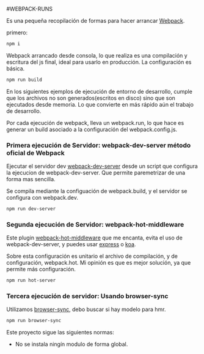 #WEBPACK-RUNS

Es una pequeña recopilación de formas para hacer arrancar [Webpack](webpack.github.io).

primero:
```bash
npm i
```


Webpack arrancado desde consola, lo que realiza es una compilación y escritura del js final, ideal para usarlo en producción.
La configuración es básica.

```bash
npm run build
```

En los siguientes ejemplos de ejecución de entorno de desarrollo, cumple que los archivos no son generados(escritos en disco) sino que son ejecutados desde memoria. Lo que convierte en más rápido aún el trabajo de desarrollo.

Por cada ejecución de webpack, lleva un webpack.run, lo que hace es generar un build asociado a la configuración del webpack.config.js.

### Primera ejecución de Servidor: webpack-dev-server método oficial de Webpack
Ejecutar el servidor dev [webpack-dev-server](http://webpack.github.io/docs/webpack-dev-server.html) desde un script que configura la ejecucion de webpack-dev-server. Que permite paremetrizar de una forma mas sencilla.

Se compila mediante la configuación de webpack.build, y el servidor se configura con webpack.dev.


```bash
npm run dev-server
```
### Segunda ejecución de Servidor: webpack-hot-middleware

Este plugin [webpack-hot-middleware](https://github.com/glenjamin/webpack-hot-middleware) que me encanta, evita el uso de webpack-dev-server, y puedes usar [express](http://expressjs.com/es/) o [koa](http://koajs.com/).

Sobre esta configuración es unitario el archivo de compilación, y de configuración, webpack.hot. Mi opinión es que es mejor solución, ya que permite más configuración.

```bash
npm run hot-server
```
### Tercera ejecución de servidor: Usando browser-sync

Utilizamos [browser-sync](https://www.browsersync.io/), debo buscar si hay modelo para hmr.
```bash
npm run browser-sync
```

Este proyecto sigue las siguientes normas:

- No se instala ningín modulo de forma global.
